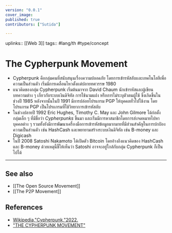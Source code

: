 ```yaml
---
version: "0.0.1"
cover_image:
published: true
contributors: ["Sutida"]

---
```

uplinks:: [[Web 3]]
tags:: #lang/th #type/concept

# The Cypherpunk Movement
- Cypherpunk คือกลุ่มคนที่สนับสนุนเรื่องความปลอดภัย โดยการเข้ารหัสลับเเละเทคโนโลยีเพื่อความเป็นส่วนตัว เริ่มมีการเคลื่อนไหวตั้งเเต่ปลายทศวรรษ 1980
- แนวคิดของกลุ่ม Cypherpunk เริ่มต้นมาจาก David Chaum นักเข้ารหัสและผู้เขียนบทความต่าง ๆ เกี่ยวกับระบบเงินดิจิทัล การใช้นามแฝง หรือการไม่ระบุตัวตนผู้ใช้ ซึ่งเกิดขึ้นในช่วงปี 1985 หลังจากนั้นในปี 1991 มีการปล่อยโปรแกรม PGP ให้บุคคลทั่วไปใช้งาน โดยโปรแกรม PGP เป็นโปรเเกรมที่ใช้วิทยาการเข้ารหัสลับ
- ในช่วงปลายปี 1992 Eric Hughes, Timothy C. May และ John Gilmore ได้ก่อตั้งกลุ่มเล็ก ๆ ที่มีชื่อว่า *Cypherpunks* ขึ้นมา และเริ่มมีการหาสมาชิกโดยการส่งจดหมายไปหาบุคคลต่าง ๆ รวมทั้งยังมีการพัฒนาเครื่องมือการเข้ารหัสข้อมูลมากมายที่มีส่วนสำคัญในการปกป้องความเป็นส่วนตัว เช่น HashCash และพยายามสร้างระบบเงินดิจิทัล เช่น B-money และ Digicash
- ในปี 2008 Satoshi Nakamoto ได้เปิดตัว Bitcoin โดยอ้างถึงแนวคิดของ HashCash และ B-money ด้วยเหตุนี้ชี้ให้เห็นว่า Satoshi อาจจะอยู่ใกล้กับกลุ่ม Cypherpunk ก็เป็นไปได้

---
## See also
- [[The Open Source Movement]]
- [[The P2P Movement]]
## References
- [Wikipedia,"Cypherpunk,"2022.](https://en.wikipedia.org/wiki/Cypherpunk)
- ["THE CYPHERPUNK MOVEMENT"](https://academy.horizen.io/history/the-cypherpunk-movement/)
